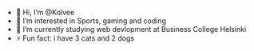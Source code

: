 - 👋 Hi, I’m @Kolvee
- 👀 I’m interested in Sports, gaming and coding
- 🌱 I’m currently studying web devlopment at Business College Helsinki
- ⚡ Fun fact: i have 3 cats and 2 dogs
